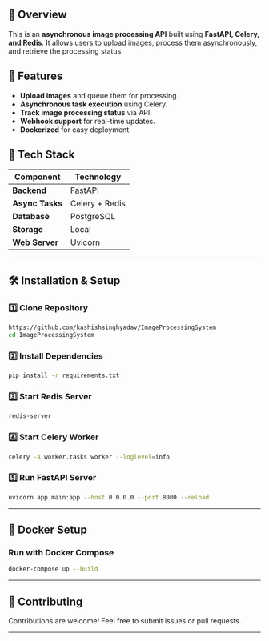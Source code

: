  
## 🚀 Overview
This is an **asynchronous image processing API** built using **FastAPI, Celery, and Redis**. It allows users to upload images, process them asynchronously, and retrieve the processing status.

## 🎯 Features
- **Upload images** and queue them for processing.
- **Asynchronous task execution** using Celery.
- **Track image processing status** via API.
- **Webhook support** for real-time updates.
- **Dockerized** for easy deployment.





## 🔧 Tech Stack
| Component      | Technology  |
|---------------|------------|
| **Backend**   | FastAPI    |
| **Async Tasks** | Celery + Redis |
| **Database**  | PostgreSQL  |
| **Storage**   | Local  |
| **Web Server** | Uvicorn    |

---



## 🛠 Installation & Setup

### **1️⃣ Clone Repository**
```sh
https://github.com/kashishsinghyadav/ImageProcessingSystem
cd ImageProcessingSystem
```

### **2️⃣ Install Dependencies**
```sh
pip install -r requirements.txt
```

### **3️⃣ Start Redis Server**
```sh
redis-server
```

### **4️⃣ Start Celery Worker**
```sh
celery -A worker.tasks worker --loglevel=info
```

### **5️⃣ Run FastAPI Server**
```sh
uvicorn app.main:app --host 0.0.0.0 --port 8000 --reload
```

---

## 🐳 Docker Setup

### **Run with Docker Compose**
```sh
docker-compose up --build
```

---

## 📌 Contributing
Contributions are welcome! Feel free to submit issues or pull requests.

---


